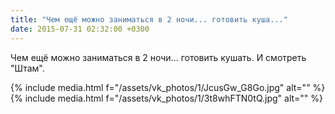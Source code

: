 ```yaml
---
title: "Чем ещё можно заниматься в 2 ночи... готовить куша..."
date: 2015-07-31 02:32:00 +0300
---
```


Чем ещё можно заниматься в 2 ночи... готовить кушать. И смотреть "Штам".


{% include media.html f="/assets/vk_photos/1/JcusGw_G8Go.jpg" alt="" %}
{% include media.html f="/assets/vk_photos/1/3t8whFTN0tQ.jpg" alt="" %}
